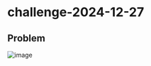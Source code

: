 # challenge-2024-12-27

## Problem
![image](https://github.com/user-attachments/assets/0ae39c54-c3b8-47fd-a839-9ab3af0c5fa7)
